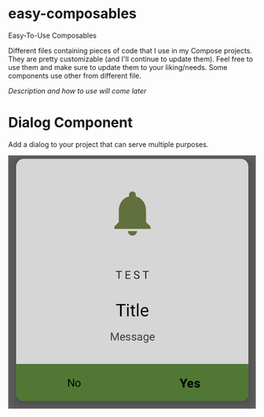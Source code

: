 # easy-composables

Easy-To-Use Composables

Different files containing pieces of code that I use in my Compose projects. They are pretty
customizable (and I'll continue to update them). Feel free to use them and make sure to update them
to your liking/needs.
Some components use other from different file.

_Description and how to use will come later_

# Dialog Component

Add a dialog to your project that can serve multiple purposes.

![DialogComponent](https://github.com/bloworlf/easy-composables/blob/main/images/DialogComponent.png?raw=true)
